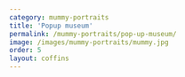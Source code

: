 ```yaml
---
category: mummy-portraits
title: 'Popup museum'
permalink: /mummy-portraits/pop-up-museum/
image: /images/mummy-portraits/mummy.jpg
order: 5
layout: coffins
---
```

